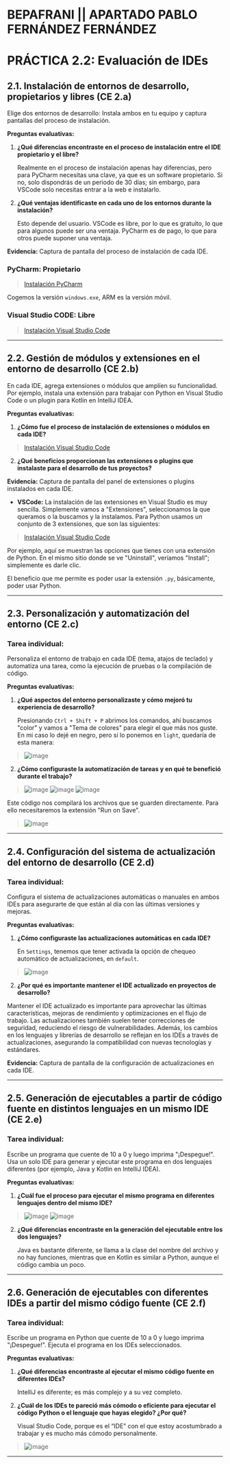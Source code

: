 # BEPAFRANI || APARTADO PABLO FERNÁNDEZ FERNÁNDEZ


# PRÁCTICA 2.2: Evaluación de IDEs

## 2.1. Instalación de entornos de desarrollo, propietarios y libres (CE 2.a)

Elige dos entornos de desarrollo: Instala ambos en tu equipo y captura pantallas del proceso de instalación.

**Preguntas evaluativas:**

1. **¿Qué diferencias encontraste en el proceso de instalación entre el IDE propietario y el libre?**

   Realmente en el proceso de instalación apenas hay diferencias, pero para PyCharm necesitas una clave, ya que es un software propietario. Si no, solo dispondrás de un periodo de 30 días; sin embargo, para VSCode solo necesitas entrar a la web e instalarlo.

2. **¿Qué ventajas identificaste en cada uno de los entornos durante la instalación?**

   Esto depende del usuario. VSCode es libre, por lo que es gratuito, lo que para algunos puede ser una ventaja. PyCharm es de pago, lo que para otros puede suponer una ventaja.

**Evidencia:** Captura de pantalla del proceso de instalación de cada IDE.

### PyCharm: Propietario

> [Instalación PyCharm](./Instalacion_PyCharm.pdf)

Cogemos la versión `windows.exe`, ARM es la versión móvil.

### Visual Studio CODE: Libre

> [Instalación Visual Studio Code](./Instalacion_VSCode.pdf)
---

## 2.2. Gestión de módulos y extensiones en el entorno de desarrollo (CE 2.b)

En cada IDE, agrega extensiones o módulos que amplíen su funcionalidad. Por ejemplo, instala una extensión para trabajar con Python en Visual Studio Code o un plugin para Kotlin en IntelliJ IDEA.

**Preguntas evaluativas:**

1. **¿Cómo fue el proceso de instalación de extensiones o módulos en cada IDE?**
> [Instalación Visual Studio Code](./Instalación_Extensiones.pdf)
2. **¿Qué beneficios proporcionan las extensiones o plugins que instalaste para el desarrollo de tus proyectos?**

**Evidencia:** Captura de pantalla del panel de extensiones o plugins instalados en cada IDE.

- **VSCode:** La instalación de las extensiones en Visual Studio es muy sencilla. Simplemente vamos a "Extensiones", seleccionamos la que queramos o la buscamos y la instalamos. Para Python usamos un conjunto de 3 extensiones, que son las siguientes:

> [Instalación Visual Studio Code](./Instalación_Extensiones_VSCode.pdf)

Por ejemplo, aquí se muestran las opciones que tienes con una extensión de Python. En el mismo sitio donde se ve "Uninstall", veríamos "Install"; simplemente es darle clic.

El beneficio que me permite es poder usar la extensión `.py`, básicamente, poder usar Python.

---

## 2.3. Personalización y automatización del entorno (CE 2.c)

### Tarea individual:
Personaliza el entorno de trabajo en cada IDE (tema, atajos de teclado) y automatiza una tarea, como la ejecución de pruebas o la compilación de código.

**Preguntas evaluativas:**

1. **¿Qué aspectos del entorno personalizaste y cómo mejoró tu experiencia de desarrollo?**

   Presionando `Ctrl + Shift + P` abrimos los comandos, ahí buscamos "color" y vamos a "Tema de colores" para elegir el que más nos guste. En mi caso lo dejé en negro, pero si lo ponemos en `light`, quedaría de esta manera:

> ![image](https://github.com/user-attachments/assets/be974625-39c6-442a-b124-a317f844b666)

2. **¿Cómo configuraste la automatización de tareas y en qué te benefició durante el trabajo?**

> ![image](https://github.com/user-attachments/assets/d5359771-8d15-46f1-8f1c-407f02fa4539)
> ![image](https://github.com/user-attachments/assets/bb7c1e7c-a72e-4dff-bc95-9c308a4108f9)
> ![image](https://github.com/user-attachments/assets/02117ee4-7665-462a-bb6b-68d9735731bf)

Este código nos compilará los archivos que se guarden directamente. Para ello necesitaremos la extensión "Run on Save".

> ![image](https://github.com/user-attachments/assets/7db3e11a-569f-4fca-85e9-28f4127f3cc8)

---

## 2.4. Configuración del sistema de actualización del entorno de desarrollo (CE 2.d)

### Tarea individual:
Configura el sistema de actualizaciones automáticas o manuales en ambos IDEs para asegurarte de que están al día con las últimas versiones y mejoras.

**Preguntas evaluativas:**

1. **¿Cómo configuraste las actualizaciones automáticas en cada IDE?**

   En `Settings`, tenemos que tener activada la opción de chequeo automático de actualizaciones, en `default`.

> ![image](https://github.com/user-attachments/assets/1ff83fc8-9ee0-4f3f-86dd-167d52c0776b)

2. **¿Por qué es importante mantener el IDE actualizado en proyectos de desarrollo?**

Mantener el IDE actualizado es importante para aprovechar las últimas características, mejoras de rendimiento y optimizaciones en el flujo de trabajo. Las actualizaciones también suelen tener correcciones de seguridad, reduciendo el riesgo de vulnerabilidades. Además, los cambios en los lenguajes y librerías de desarrollo se reflejan en los IDEs a través de actualizaciones, asegurando la compatibilidad con nuevas tecnologías y estándares.

**Evidencia:** Captura de pantalla de la configuración de actualizaciones en cada IDE.

> 
---

## 2.5. Generación de ejecutables a partir de código fuente en distintos lenguajes en un mismo IDE (CE 2.e)

### Tarea individual:
Escribe un programa que cuente de 10 a 0 y luego imprima "¡Despegue!". Usa un solo IDE para generar y ejecutar este programa en dos lenguajes diferentes (por ejemplo, Java y Kotlin en IntelliJ IDEA).

**Preguntas evaluativas:**

1. **¿Cuál fue el proceso para ejecutar el mismo programa en diferentes lenguajes dentro del mismo IDE?**
> ![image](https://github.com/user-attachments/assets/f55eee62-c125-45b0-bee6-deb468a2abbc)
> ![image](https://github.com/user-attachments/assets/c85300a5-9b18-4877-81f8-3fcd12b291c6)

2. **¿Qué diferencias encontraste en la generación del ejecutable entre los dos lenguajes?**

   Java es bastante diferente, se llama a la clase del nombre del archivo y no hay funciones, mientras que en Kotlin es similar a Python, aunque el código cambia un poco.

---

## 2.6. Generación de ejecutables con diferentes IDEs a partir del mismo código fuente (CE 2.f)

### Tarea individual:
Escribe un programa en Python que cuente de 10 a 0 y luego imprima "¡Despegue!". Ejecuta el programa en los IDEs seleccionados.

**Preguntas evaluativas:**

1. **¿Qué diferencias encontraste al ejecutar el mismo código fuente en diferentes IDEs?**

   IntelliJ es diferente; es más complejo y a su vez completo.

2. **¿Cuál de los IDEs te pareció más cómodo o eficiente para ejecutar el código Python o el lenguaje que hayas elegido? ¿Por qué?**

   Visual Studio Code, porque es el “IDE” con el que estoy acostumbrado a trabajar y es mucho más cómodo personalmente.
> ![image](https://github.com/user-attachments/assets/b9986ef4-b560-4dd6-9dac-1bcd9f133bcf)

---

